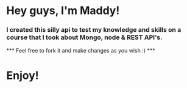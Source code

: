 # Hey guys, I'm Maddy!

### I created this silly api to test my knowledge and skills on a course that I took about Mongo, node & REST API's.

*** Feel free to fork it and make changes as you wish :) ***



# Enjoy!
